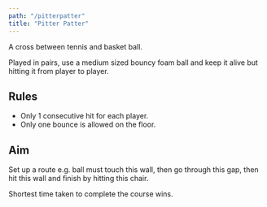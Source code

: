 ```yaml
---
path: "/pitterpatter"
title: "Pitter Patter"
---
```


A cross between tennis and basket ball.

Played in pairs, use a medium sized bouncy foam ball and keep it alive but hitting it from player to player.

## Rules

- Only 1 consecutive hit for each player.
- Only one bounce is allowed on the floor.

## Aim

Set up a route e.g. ball must touch this wall, then go through this gap, then hit this wall and finish by hitting this chair.

Shortest time taken to complete the course wins.
